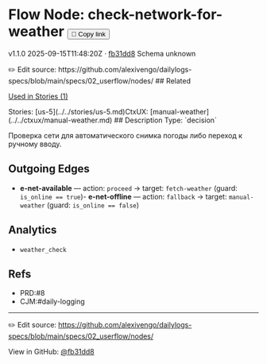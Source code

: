 
# Flow Node: check-network-for-weather <button class="copy-link" aria-label="Copy page link" onclick="window.spechubCopyLink && window.spechubCopyLink()">🔗 Copy link</button>

<p class="badges">
  <span class="badge version">v1.1.0</span>
  <span class="badge build">2025-09-15T11:48:20Z · <a href="https://github.com/alexivengo/dailylogs-specs/commits/main" target="_blank" rel="noopener" class="sha">fb31dd8</a></span>
  <span class="badge schema unknown">Schema unknown</span>
</p>
✏️ Edit source: https://github.com/alexivengo/dailylogs-specs/blob/main/specs/02_userflow/nodes/
## Related
<p>
  <span class="chip">
    <a href="../stories/index.md#?flow=check-network-for-weather">Used in Stories (1)</a>
  </span>
</p>
Stories:
<span class="chip">[us-5](../../stories/us-5.md)</span>CtxUX:
<span class="chip">[manual-weather](../../ctxux/manual-weather.md)</span>
## Description
Type: `decision`

Проверка сети для автоматического снимка погоды либо переход к ручному вводу.



## Outgoing Edges
- **e-net-available** — action: `proceed` → target: `fetch-weather` (guard: `is_online == true`)- **e-net-offline** — action: `fallback` → target: `manual-weather` (guard: `is_online == false`)

## Analytics
- `weather_check`

## Refs
- PRD:#8
- CJM:#daily-logging

---
✏️ Edit source: https://github.com/alexivengo/dailylogs-specs/blob/main/specs/02_userflow/nodes/

<p class="page-meta">
  View in GitHub: <a href="https://github.com/alexivengo/dailylogs-specs/commit/fb31dd8" target="_blank" rel="noopener">@fb31dd8</a></p>
